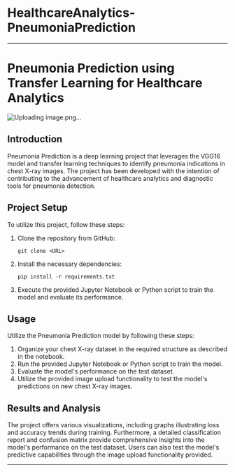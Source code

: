 # HealthcareAnalytics-PneumoniaPrediction
---
# Pneumonia Prediction using Transfer Learning for Healthcare Analytics

![Uploading image.png…]()

## Introduction

Pneumonia Prediction is a deep learning project that leverages the VGG16 model and transfer learning techniques to identify pneumonia indications in chest X-ray images. The project has been developed with the intention of contributing to the advancement of healthcare analytics and diagnostic tools for pneumonia detection.

## Project Setup

To utilize this project, follow these steps:

1. Clone the repository from GitHub:

   ```
   git clone <URL>
   ```

2. Install the necessary dependencies:

   ```
   pip install -r requirements.txt
   ```

3. Execute the provided Jupyter Notebook or Python script to train the model and evaluate its performance.

## Usage

Utilize the Pneumonia Prediction model by following these steps:

1. Organize your chest X-ray dataset in the required structure as described in the notebook.
2. Run the provided Jupyter Notebook or Python script to train the model.
3. Evaluate the model's performance on the test dataset.
4. Utilize the provided image upload functionality to test the model's predictions on new chest X-ray images.

## Results and Analysis

The project offers various visualizations, including graphs illustrating loss and accuracy trends during training. Furthermore, a detailed classification report and confusion matrix provide comprehensive insights into the model's performance on the test dataset. Users can also test the model's predictive capabilities through the image upload functionality provided.

---
